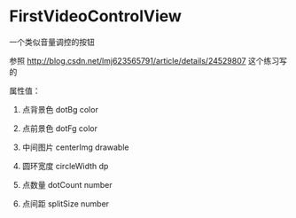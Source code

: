 # FirstVideoControlView
一个类似音量调控的按钮

参照 http://blog.csdn.net/lmj623565791/article/details/24529807 这个练习写的

属性值：

1. 点背景色 dotBg  color

2. 点前景色 dotFg  color

3. 中间图片 centerImg drawable

4. 圆环宽度  circleWidth dp

5. 点数量 dotCount number

6. 点间距 splitSize number


